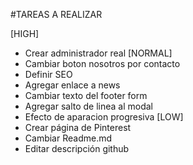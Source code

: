 #TAREAS A REALIZAR

[HIGH]
 - Crear administrador real
[NORMAL]
 - Cambiar boton nosotros por contacto
 - Definir SEO
 - Agregar enlace a news
 - Cambiar texto del footer form
 - Agregar salto de linea al modal
 - Efecto de aparacion progresiva
[LOW]
 - Crear página de Pinterest
 - Cambiar Readme.md
 - Editar descripción github
